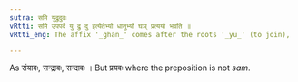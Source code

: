 ```yaml
---
sutra: समि युद्रुदुवः
vRtti: समि उपपदे यु द्रु दु इत्येतेभ्यो धातुभ्यो घञ् प्रत्ययो भवति ॥
vRtti_eng: The affix '_ghan_' comes after the roots '_yu_' (to join), '_dru_' (to run) and '_du_' (to burn), when in composition with the preposition '_sam_'.

---
```

As संयावः, सन्द्रावः, सन्दावः । But प्रयवः where the preposition is not _sam_.